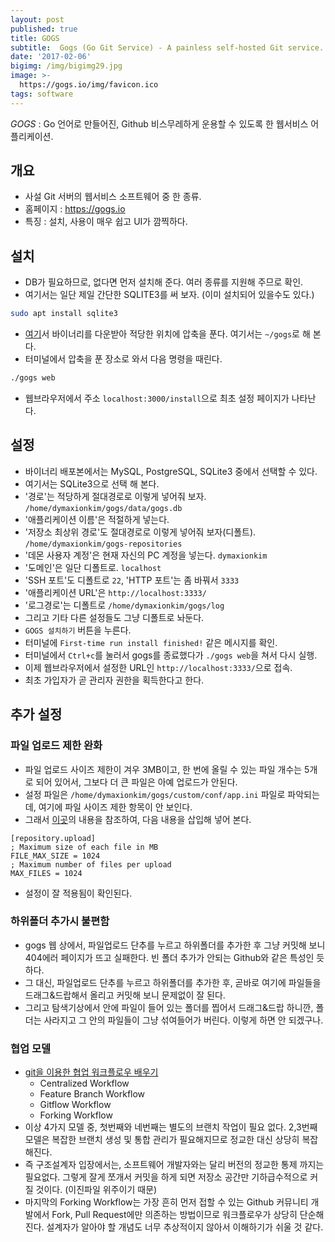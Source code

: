 ```yaml
---
layout: post
published: true
title: GOGS
subtitle:  Gogs (Go Git Service) - A painless self-hosted Git service.
date: '2017-02-06'
bigimg: /img/bigimg29.jpg
image: >-
  https://gogs.io/img/favicon.ico
tags: software
---
```



_GOGS_ : Go 언어로 만들어진, Github 비스무레하게 운용할 수 있도록 한 웹서비스 어플리케이션.

## 개요
* 사설 Git 서버의 웹서비스 소프트웨어 중 한 종류.
* 홈페이지 : https://gogs.io
* 특징 : 설치, 사용이 매우 쉽고 UI가 깜찍하다.

## 설치

* DB가 필요하므로, 없다면 먼저 설치해 준다.  여러 종류를 지원해 주므로 확인.
* 여기서는 일단 제일 간단한 SQLITE3를 써 보자. (이미 설치되어 있을수도 있다.)

```bash
sudo apt install sqlite3
```

* [여기](https://gogs.io/docs/installation/install_from_binary)서 바이너리를 다운받아 적당한 위치에 압축을 푼다.  여기서는 `~/gogs`로 해 본다.
* 터미널에서 압축을 푼 장소로 와서 다음 명령을 때린다.

```bash
./gogs web
```

* 웹브라우저에서 주소 `localhost:3000/install`으로 최초 설정 페이지가 나타난다.

## 설정
* 바이너리 배포본에서는 MySQL, PostgreSQL, SQLite3 중에서 선택할 수 있다.
* 여기서는 SQLite3으로 선택 해 본다.
* '경로'는 적당하게 절대경로로 이렇게 넣어줘 보자.  `/home/dymaxionkim/gogs/data/gogs.db`
* '애플리케이션 이름'은 적절하게 넣는다.
* '저장소 최상위 경로'도 절대경로로 이렇게 넣어줘 보자(디폴트). `/home/dymaxionkim/gogs-repositories`
* '데몬 사용자 계정'은 현재 자신의 PC 계정을 넣는다. `dymaxionkim`
* '도메인'은 일단 디폴트로.  `localhost`
* 'SSH 포트'도 디폴트로 `22`, 'HTTP 포트'는 좀 바꿔서 `3333`
* '애플리케이션 URL'은 `http://localhost:3333/`
* '로그경로'는 디폴트로 `/home/dymaxionkim/gogs/log`
* 그리고 기타 다른 설정들도 그냥 디폴트로 놔둔다.
* `GOGS 설치하기` 버튼을 누른다.
* 터미널에 `First-time run install finished!` 같은 메시지를 확인.
* 터미널에서 `Ctrl+c`를 눌러서 gogs를 종료했다가 `./gogs web`을 쳐서 다시 실행.
* 이제 웹브라우저에서 설정한 URL인 `http://localhost:3333/`으로 접속.
* 최초 가입자가 곧 관리자 권한을 획득한다고 한다.

## 추가 설정

### 파일 업로드 제한 완화

* 파일 업로드 사이즈 제한이 겨우 3MB이고, 한 번에 올릴 수 있는 파일 개수는 5개로 되어 있어서, 그보다 더 큰 파일은 아예 업로드가 안된다.
* 설정 파일은 `/home/dymaxionkim/gogs/custom/conf/app.ini` 파일로 파악되는데, 여기에 파일 사이즈 제한 항목이 안 보인다.
* 그래서 [이곳](https://github.com/gogits/gogs/blob/master/conf/app.ini)의 내용을 참조하여, 다음 내용을 삽입해 넣어 본다.

```
[repository.upload]
; Maximum size of each file in MB
FILE_MAX_SIZE = 1024
; Maximum number of files per upload
MAX_FILES = 1024
```

* 설정이 잘 적용됨이 확인된다.


### 하위폴더 추가시 불편함

* gogs 웹 상에서, 파일업로드 단추를 누르고 하위폴더를 추가한 후 그냥 커밋해 보니 404에러 페이지가 뜨고 실패한다.  빈 폴더 추가가 안되는 Github와 같은 특성인 듯 하다.
* 그 대신, 파일업로드 단추를 누르고 하위폴더를 추가한 후, 곧바로 여기에 파일들을 드래그&드랍해서 올리고 커밋해 보니 문제없이 잘 된다.
* 그리고 탐색기상에서 안에 파일이 들어 있는 폴더를 찝어서 드래그&드랍 하니깐, 폴더는 사라지고 그 안의 파일들이 그냥 섞여들어가 버린다.  이렇게 하면 안 되겠구나.

### 협업 모델

* [git을 이용한 협업 워크플로우 배우기](http://blog.appkr.kr/learn-n-think/comparing-workflows/)
  - Centralized Workflow
  - Feature Branch Workflow
  - Gitflow Workflow
  - Forking Workflow
* 이상 4가지 모델 중, 첫번째와 네번째는 별도의 브랜치 작업이 필요 없다.  2,3번째 모델은 복잡한 브랜치 생성 및 통합 관리가 필요해지므로 정교한 대신 상당히 복잡해진다.
* 즉 구조설계자 입장에서는, 소프트웨어 개발자와는 달리 버전의 정교한 통제 까지는 필요없다.  그렇게 잘게 쪼개서 커밋을 하게 되면 저장소 공간만 기하급수적으로 커질 것이다. (이진파일 위주이기 때문)
* 마지막의 Forking Workflow는 가장 흔히 먼저 접할 수 있는 Github 커뮤니티 개발에서 Fork, Pull Request에만 의존하는 방법이므로 워크플로우가 상당히 단순해진다.  설계자가 알아야 할 개념도 너무 추상적이지 않아서 이해하기가 쉬울 것 같다.
